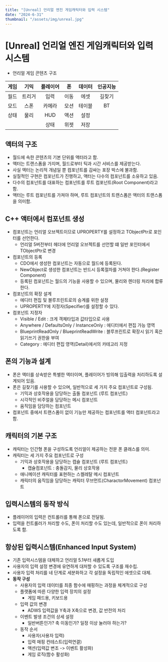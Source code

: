 ```yaml
---
title: "[Unreal] 언리얼 엔진 게임캐릭터와 입력 시스템"
date: "2024-6-31"
thumbnail: "/assets/img/unreal.jpg"
---
```


# [Unreal] 언리얼 엔진 게임캐릭터와 입력 시스템

- 언리얼 게임 콘텐츠 구조

| 게임 |  기믹  | 플레이어 |  폰  | 데이터 | 인공지능 |
| :--: | :----: | :------: | :--: | :----: | :------: |
| 월드 | 트리거 |   입력   | 이동 |  에셋  |  길찾기  |
| 모드 |  스폰  |  카메라  | 모션 | 테이블 |    BT    |
| 상태 |  물리  |   HUD    | 액션 |  설정  |          |
|      |        |   상태   | 위젯 |  저장  |          |

## 액터의 구조

- 월드에 속한 콘텐츠의 기본 단위를 액터라고 함.
- 액터는 트랜스폼을 가지며, 월드로부터 틱과 시간 서비스를 제공받는다.
- 사실 액터는 논리적 개념일 뿐 컴포넌트를 감싸는 포장 박스에 불과함.
- 실질적인 구현은 컴포넌트가 진행하고, 액터는 다수의 컴포넌트를 소유하고 있음.
- 다수의 컴포넌트를 대표하는 컴포넌트를 루트 컴포넌트(Root Component)라고 함.
- 액터는 루트 컴포넌트를 가져야 하며, 루트 컴포넌트의 트랜스폼은 액터의 트랜스폼을 의미함.



## C++ 액터에서 컴포넌트 생성

- 컴포넌트는 언리얼 오브젝트이므로 UPROPERTY를 설정하고 TObjectPtr로 포인터를 선언한다.
  - 언리얼 5버전부터 헤더에 언리얼 오브젝트를 선언할 떄 일반 포인터에서 TObjectPtr로 변경
- 컴포넌트의 등록
  - CDO에서 생성한 컴포넌트는 자동으로 월드에 등록된다.
  - NewObject로 생성한 컴포넌트는 반드시 등록절차를 거쳐야 한다.(Register Component)
  - 등록된 컴포넌트는 월드의 기능을 사용할 수 있으며, 물리와 렌더링 처리에 합류한다.
- 컴포넌트의 확장 설계
  - 에디터 편집 및 블루프린트로의 승계를 위한 설정
  - UPROPERTY에 지정자(Specifier)를 설정할 수 있다.
- 컴포넌트 지정자
  - Visible / Edit : 크게 객체타입과 값타입으로 사용
  - Anywhere / DefaultsOnly / InstanceOnly : 에디터에서 편집 가능 영역
  - BlueprintReadOnly / BlueprintReadWrite : 블루프린트로 확장시 읽기 혹은 읽기쓰기 권한을 부여
  - Category : 에디터 편집 영역(Detail)에서의 카테고리 지정



## 폰의 기능과 설계

- 폰은 액터를 상속받은 특별한 액터이며, 플레이어가 빙의해 입출력을 처리하도록 설계되어 있음.
- 폰은 길찾기를 사용할 수 있으며, 일반적으로 세 가지 주요 컴포넌트로 구성됨.
  - 기믹과 상호작용을 담당하는 출돌 컴포넌트 (루트 컴포넌트)
  - 시각적인 비주얼을 담당하는 메시 컴포넌트
  - 움직임을 담당하는 컴포넌트
- 컴포넌트 중에서 트랜스폼이 없이 기능만 제공하는 컴포넌트를 액터 컴포넌트라고 함.



## 캐릭터의 기본 구조

- 캐릭터는 인간형 폰을 구성하도록 언리얼이 제공하는 전문 폰 클래스를 의미.
- 캐릭터는 세 가지 주요 컴포넌트로 구성
  - 기믹과 상호작용을 담당하는 캡슐 컴포넌트 (루트 컴포넌트)
    - 캡슐컴포넌트 : 충돌감지, 물리 상호작용
  - 애니메이션 캐릭터를 표현하는 스켈레탈 메시 컴포넌트
  - 캐릭터의 움직임을 담당하는 캐릭터 무브먼트(CharactorMovement) 컴포넌트



## 입력시스템의 동작 방식

- 플레이어의 입력은 컨트롤러를 통해 폰으로 전달됨.
- 입력을 컨트롤러가 처리할 수도, 폰이 처리할 수도 있는데, 일반적으로 폰이 처리하도록 함.



## 항상된 입력시스템(Enhanced Input System)

- 기존 입력시스템을 대체하고 언리얼 5.1부터 새롭게 도입
- 사용자의 입력 설정 변경에 유연하게 대처할 수 있도록 구조를 재수립.
- 사용자 입력 처리를 네 단계로 세분화하고 각 설정을 독립적인 에셋으로 대체.
- **동작 구성**
  - 사용자의 입력 데이터를 최종 함수에 매핑하는 과정을 체계적으로 구성
  - 플랫폼에 따른 다양한 입력 장치의 설정
    - 게임 패드용, 키보드용
  - 입력 값의 변경
    - ADWS 입력값을 Y축과 X축으로 변경, 값 반전의 처리
  - 이벤트 발생 조건의 상세 설정
    - 일반버튼인가? 축 이동인가? 일정 이상 눌러야 하는가?
  - 동작 순서
    - 사용자(사용자 입력)
    - 입력 매핑 컨테스트(입력연결)
    - 액션(입력값 변조 -> 이벤트 활성화)
    - 게임 로직(함수 활성화)